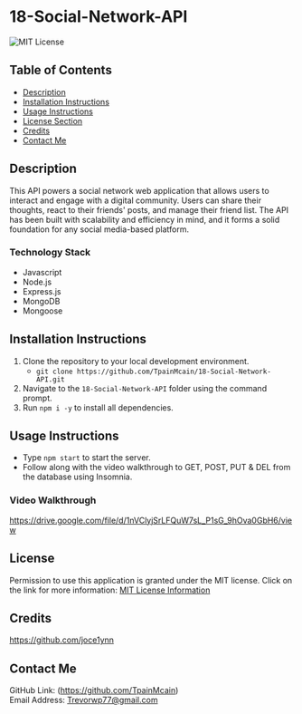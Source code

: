 # 18-Social-Network-API
![MIT License](https://img.shields.io/badge/license-MIT-important)

## Table of Contents
  - [Description](#description)
  - [Installation Instructions](#installation-instructions)
  - [Usage Instructions](#usage-instructions)
  - [License Section](#license)
  - [Credits](#credits)
  - [Contact Me](#contact-me)
  
## Description
This API powers a social network web application that allows users to interact and engage with a digital community. Users can share their thoughts, react to their friends' posts, and manage their friend list. The API has been built with scalability and efficiency in mind, and it forms a solid foundation for any social media-based platform.
### Technology Stack
* Javascript
* Node.js
* Express.js
* MongoDB
* Mongoose

## Installation Instructions
1. Clone the repository to your local development environment.
    * ```git clone https://github.com/TpainMcain/18-Social-Network-API.git```
2. Navigate to the ```18-Social-Network-API``` folder using the command prompt.
3. Run ```npm i -y``` to install all dependencies.

## Usage Instructions
*   Type ```npm start``` to start the server.
*   Follow along with the video walkthrough to GET, POST, PUT & DEL from the database using Insomnia.
### Video Walkthrough
https://drive.google.com/file/d/1nVClyjSrLFQuW7sL_P1sG_9hOva0GbH6/view

## License
Permission to use this application is granted under the MIT license.
Click on the link for more information: [MIT License Information](https://opensource.org/licenses/MIT)

## Credits
https://github.com/joce1ynn

## Contact Me
GitHub Link: (https://github.com/TpainMcain)<br>
Email Address: <Trevorwp77@gmail.com>
